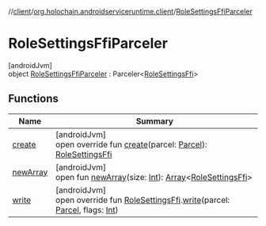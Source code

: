//[client](../../../index.md)/[org.holochain.androidserviceruntime.client](../index.md)/[RoleSettingsFfiParceler](index.md)

# RoleSettingsFfiParceler

[androidJvm]\
object [RoleSettingsFfiParceler](index.md) : Parceler&lt;[RoleSettingsFfi](../-role-settings-ffi/index.md)&gt;

## Functions

| Name | Summary |
|---|---|
| [create](create.md) | [androidJvm]<br>open override fun [create](create.md)(parcel: [Parcel](https://developer.android.com/reference/kotlin/android/os/Parcel.html)): [RoleSettingsFfi](../-role-settings-ffi/index.md) |
| [newArray](../-runtime-network-config-ffi-parceler/index.md#-1206408188%2FFunctions%2F275946699) | [androidJvm]<br>open fun [newArray](../-runtime-network-config-ffi-parceler/index.md#-1206408188%2FFunctions%2F275946699)(size: [Int](https://kotlinlang.org/api/core/kotlin-stdlib/kotlin/-int/index.html)): [Array](https://kotlinlang.org/api/core/kotlin-stdlib/kotlin/-array/index.html)&lt;[RoleSettingsFfi](../-role-settings-ffi/index.md)&gt; |
| [write](write.md) | [androidJvm]<br>open override fun [RoleSettingsFfi](../-role-settings-ffi/index.md).[write](write.md)(parcel: [Parcel](https://developer.android.com/reference/kotlin/android/os/Parcel.html), flags: [Int](https://kotlinlang.org/api/core/kotlin-stdlib/kotlin/-int/index.html)) |